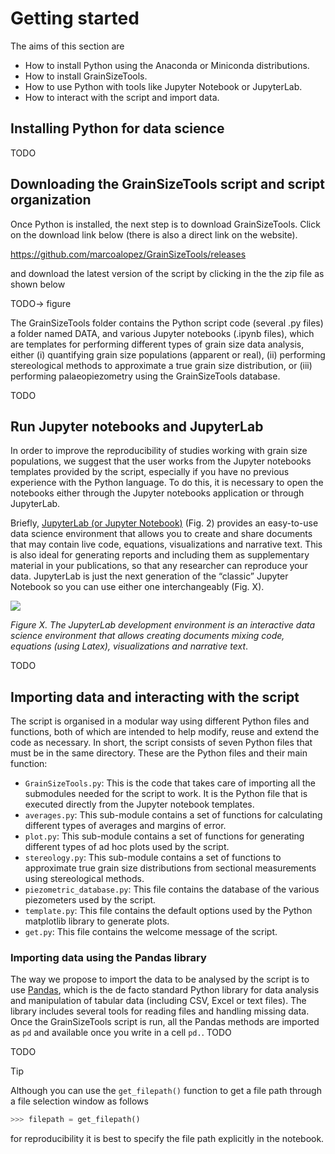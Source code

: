 # Getting started

The aims of this section are

- How to install Python using the Anaconda or Miniconda distributions.
- How to install GrainSizeTools.
- How to use Python with tools like Jupyter Notebook or JupyterLab.
- How to interact with the script and import data.

## Installing Python for data science

TODO

## Downloading the GrainSizeTools script and script organization

Once Python is installed, the next step is to download GrainSizeTools. Click on the download link below (there is also a direct link on the website).

https://github.com/marcoalopez/GrainSizeTools/releases

and download the latest version of the script by clicking in the the zip file as shown below

TODO-> figure

The GrainSizeTools folder contains the Python script code (several .py files) a folder named DATA, and various Jupyter notebooks (.ipynb files), which are templates for performing different types of grain size data analysis, either (i) quantifying grain size populations (apparent or real), (ii) performing stereological methods to approximate a true grain size distribution, or (iii) performing palaeopiezometry using the GrainSizeTools database. 

TODO

## Run Jupyter notebooks and JupyterLab

In order to improve the reproducibility of studies working with grain size populations, we suggest that the user works from the Jupyter notebooks templates provided by the script, especially if you have no previous experience with the Python language. To do this, it is necessary to open the notebooks either through the Jupyter notebooks application or through JupyterLab.

Briefly, [JupyterLab (or Jupyter Notebook)](https://jupyter.org/) (Fig. 2) provides an easy-to-use data science environment that allows you to create and share documents that may contain live code, equations, visualizations and narrative text. This is also ideal for generating reports and including them as supplementary material in your publications, so that any researcher can reproduce your data. JupyterLab is just the next generation of the “classic” Jupyter Notebook so you can use either one interchangeably (Fig. X).

![](https://github.com/marcoalopez/GrainSizeTools/blob/master/FIGURES/Jupyter_lab.png?raw=true)

*Figure X. The JupyterLab development environment is an interactive data science environment that allows creating documents mixing code, equations (using Latex), visualizations and narrative text*.

TODO

## Importing data and interacting with the script

The script is organised in a modular way using different Python files and functions, both of which are intended to help modify, reuse and extend the code as necessary. In short, the script consists of seven Python files that must be in the same directory. These are the Python files and their main function:

- ``GrainSizeTools.py``: This is the code that takes care of importing all the submodules needed for the script to work. It is the Python file that is executed directly from the Jupyter notebook templates.
- ``averages.py``: This sub-module contains a set of functions for calculating different types of averages and margins of error.
- ``plot.py``: This sub-module contains a set of functions for generating different types of ad hoc plots used by the script.
- ``stereology.py``: This sub-module contains a set of functions to approximate true grain size distributions from sectional measurements using stereological methods.
- ``piezometric_database.py``: This file contains the database of the various piezometers used by the script.
- ``template.py``: This file contains the default options used by the Python matplotlib library to generate plots.
- ``get.py``: This file contains the welcome message of the script.

### Importing data using the Pandas library

The way we propose to import the data to be analysed by the script is to use [Pandas](https://pandas.pydata.org/), which is the de facto standard Python library for data analysis and manipulation of tabular data (including CSV, Excel or text files). The library includes several tools for reading files and handling missing data. Once the GrainSizeTools script is run, all the Pandas methods are imported as ``pd`` and available once you write in a cell ``pd.``. TODO

TODO

> [!TIP]
> Although you can use the ``get_filepath()`` function to get a file path through a file selection window as follows
>
> ```python
> >>> filepath = get_filepath()
> ```
> for reproducibility it is best to specify the file path explicitly in the notebook.